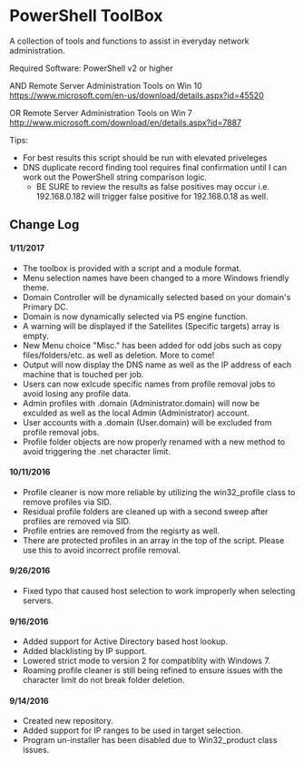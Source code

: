 # PowerShell ToolBox
A collection of tools and functions to assist in everyday network administration.

Required Software:
PowerShell v2 or higher

AND
Remote Server Administration Tools on Win 10 https://www.microsoft.com/en-us/download/details.aspx?id=45520

OR
 Remote Server Administration Tools on Win 7 http://www.microsoft.com/download/en/details.aspx?id=7887
	
Tips:
- For best results this script should be run with elevated priveleges
- DNS duplicate record finding tool requires final confirmation until I can work out the PowerShell string comparison logic.
	- BE SURE to review the results as false positives may occur i.e. 192.168.0.182 will trigger false positive for 192.168.0.18 as well.


## Change Log
#### 1/11/2017
- The toolbox is provided with a script and a module format.
- Menu selection names have been changed to a more Windows friendly theme.
- Domain Controller will be dynamically selected based on your domain's Primary DC.
- Domain is now dynamically selected via PS engine function.
- A warning will be displayed if the Satellites (Specific targets) array is empty.
- New Menu choice "Misc." has been added for odd jobs such as copy files/folders/etc. as well as deletion. More to come!
- Output will now display the DNS name as well as the IP address of each machine that is touched per job.
- Users can now exlcude specific names from profile removal jobs to avoid losing any profile data.
- Admin profiles with .domain (Administrator.domain) will now be exculded as well as the local Admin (Administrator) account.
- User accounts with a .domain (User.domain) will be excluded from profile removal jobs.
- Profile folder objects are now properly renamed with a new method to avoid triggering the .net character limit.

#### 10/11/2016
- Profile cleaner is now more reliable by utilizing the win32_profile class to remove profiles via SID.
- Residual profile folders are cleaned up with a second sweep after profiles are removed via SID.
- Profile entries are removed from the regisrty as well.
- There are protected profiles in an array in the top of the script. Please use this to avoid incorrect profile removal.

#### 9/26/2016
- Fixed typo that caused host selection to work improperly when selecting servers.

#### 9/16/2016
- Added support for Active Directory based host lookup.
- Added blacklisting by IP support.
- Lowered strict mode to version 2 for compatiblity with Windows 7.
- Roaming profile cleaner is still being refined to ensure issues with the character limit do not break folder deletion.

#### 9/14/2016
- Created new repository.
- Added support for IP ranges to be used in target selection.
- Program un-installer has been disabled due to Win32_product class issues.
